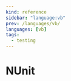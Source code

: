 ```yaml
---
kind: reference
sidebar: "language:vb"
prev: /languages/vb/
languages: [vb]
tags:
  - testing
---
```


# NUnit

<!--
TODO: Finish this reference
TODO: Add tutorial and link to it
TODO: Add any recipes and link to them
-->

